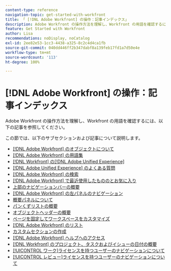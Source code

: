 ```yaml
---
content-type: reference
navigation-topic: get-started-with-workfront
title: 「 [!DNL Adobe Workfront] の操作：記事インデックス」
description: Adobe Workfront の操作方法を理解し、Workfront の用語を確認するには、以下の記事を参照してください。
feature: Get Started with Workfront
author: Lisa
recommendations: noDisplay, noCatalog
exl-id: 2ee82e53-1cc3-4438-a325-8c2c4d4ca1fb
source-git-commit: 040dd446ff2b347dabf8a139feb17fd1a7d50e4e
workflow-type: tm+mt
source-wordcount: '113'
ht-degree: 100%

---
```


# [!DNL Adobe Workfront] の操作：記事インデックス

<!-- Audited: 12/2023 -->

Adobe Workfront の操作方法を理解し、Workfront の用語を確認するには、以下の記事を参照してください。

この節では、以下のサブセクションおよび記事について説明します。

* [ [!DNL Adobe Workfront] のオブジェクトについて](../../workfront-basics/navigate-workfront/workfront-navigation/understand-objects.md)
* [ [!DNL Adobe Workfront]  の用語集](../../workfront-basics/navigate-workfront/workfront-navigation/workfront-terminology-glossary.md)
* [ [!DNL Workfront] の[!DNL Adobe Unified Experience]](/help/quicksilver/workfront-basics/navigate-workfront/workfront-navigation/adobe-unified-experience.md)
* [[!DNL Adobe Unified Experience] のよくある質問](/help/quicksilver/workfront-basics/navigate-workfront/workfront-navigation/unified-experience-faq.md)
* [[!DNL Adobe Workfront] の検索](../../workfront-basics/navigate-workfront/search/search.md)
* [ [!DNL Adobe Workfront] で最近使用したもののとお気に入り](../../workfront-basics/navigate-workfront/recent-and-favorites/recent-and-favorites.md)
* [上部のナビゲーションバーの概要](../../workfront-basics/the-new-workfront-experience/global-navigation-overview.md)
* [ [!DNL Adobe Workfront] の左パネルのナビゲーション](../../workfront-basics/the-new-workfront-experience/simplified-left-navigation.md)
* [概要パネルについて](../../workfront-basics/the-new-workfront-experience/summary-overview.md)
* [パンくずリストの概要](../../workfront-basics/the-new-workfront-experience/breadcrumb-overview.md)
* [オブジェクトヘッダーの概要](../../workfront-basics/the-new-workfront-experience/new-object-headers.md)
* [ページを固定してワークスペースをカスタマイズ](../../workfront-basics/the-new-workfront-experience/pin-pages.md)
* [ [!DNL Adobe Workfront] のリスト](../../workfront-basics/navigate-workfront/use-lists/lists.md)
* [カスタムセクションの作成](/help/quicksilver/workfront-basics/manage-your-account-and-profile/configuring-your-user-profile/create-custom-tabs.md)
* [ [!DNL Adobe Workfront]  ヘルプへのアクセス](../../workfront-basics/navigate-workfront/workfront-navigation/access-workfront-help.md)
* [ [!DNL Workfront] のプロジェクト、タスクおよびイシューの日付の概要](../../workfront-basics/navigate-workfront/workfront-navigation/definitions-pti-dates.md)
* [[!UICONTROL ワーク]ライセンスを持つユーザーのナビゲーションについて](../../workfront-basics/navigate-workfront/workfront-navigation/worker-global-navigation-bar.md)
* [[!UICONTROL レビュー]ライセンスを持つユーザーのナビゲーションについて](../../workfront-basics/navigate-workfront/workfront-navigation/reviewer-global-navigation-bar.md)
